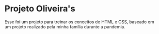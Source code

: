 # Projeto Oliveira's

Esse foi um projeto para treinar os conceitos de HTML e CSS, baseado em um projeto realizado pela minha família durante a pandemia.

